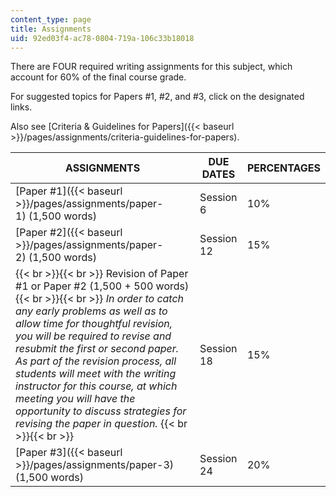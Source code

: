 ```yaml
---
content_type: page
title: Assignments
uid: 92ed03f4-ac78-0804-719a-106c33b18018
---
```


There are FOUR required writing assignments for this subject, which account for 60% of the final course grade. 

For suggested topics for Papers #1, #2, and #3, click on the designated links.

Also see [Criteria & Guidelines for Papers]({{< baseurl >}}/pages/assignments/criteria-guidelines-for-papers).

| ASSIGNMENTS | DUE DATES | PERCENTAGES |
| --- | --- | --- |
| [Paper #1]({{< baseurl >}}/pages/assignments/paper-1) (1,500 words) | Session 6 | 10%   |
| [Paper #2]({{< baseurl >}}/pages/assignments/paper-2) (1,500 words) | Session 12 | 15% |
|  {{< br >}}{{< br >}} ﻿Revision﻿ of Paper #1 or Paper #2 (1,500 + 500 words) {{< br >}}{{< br >}} _In order to catch any early problems as well as to allow time for thoughtful revision, you will be required to revise and resubmit the first or second paper. As part of the revision process, all students will meet with the writing instructor for this course, at which meeting you will have the opportunity to discuss strategies for revising the paper in question._ {{< br >}}{{< br >}}  | Session 18 | 15% |
| [Paper #3]({{< baseurl >}}/pages/assignments/paper-3) (1,500 words) | Session 24 | 20%